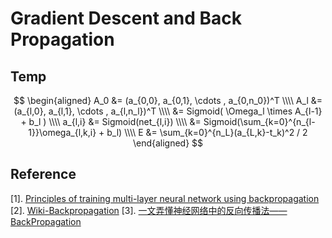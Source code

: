 # Gradient Descent and Back Propagation

## Temp


$$
\begin{aligned}
A_0 &= (a_{0,0}, a_{0,1}, \cdots , a_{0,n_0})^T \\\\
A_l &= (a_{l,0}, a_{l,1}, \cdots , a_{l,n_l})^T \\\\
&= Sigmoid( \Omega_l \times A_{l-1} + b_l ) \\\\
a_{l,i} &= Sigmoid(net_{l,i}) \\\\
&= Sigmoid(\sum_{k=0}^{n_{l-1}}\omega_{l,k,i} + b_l) \\\\
E &= \sum_{k=0}^{n_L}(a_{L,k}-t_k)^2 / 2
\end{aligned}
$$

## Reference

[1]. [Principles of training multi-layer neural network using backpropagation](http://galaxy.agh.edu.pl/~vlsi/AI/backp_t_en/backprop.html)
[2]. [Wiki-Backpropagation](https://en.wikipedia.org/wiki/Backpropagation)
[3]. [一文弄懂神经网络中的反向传播法——BackPropagation](https://www.cnblogs.com/charlotte77/p/5629865.html)
